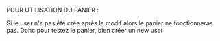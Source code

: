 POUR UTILISATION DU PANIER :

Si le user n'a pas été crée après la modif alors le panier ne fonctionneras pas.
Donc pour testez le panier, bien créer un new user
